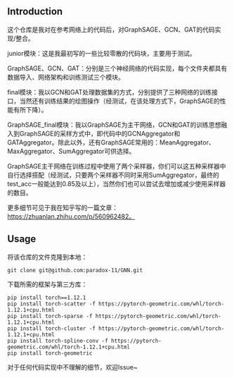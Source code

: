 ## Introduction

这个仓库是我对在参考网络上的代码后，对GraphSAGE、GCN、GAT的代码实现/整合。

junior模块：这是我最初写的一些比较零散的代码块，主要用于测试。

GraphSAGE、GCN、GAT：分别是三个神经网络的代码实现，每个文件夹都具有数据导入、网络架构和训练测试三个模块。

final模块：我以GCN和GAT处理数据集的方式，分别提供了三种网络的训练接口，当然还有训练结果的绘图操作（经测试，在该处理方式下，GraphSAGE的性能有所下降）。

GraphSAGE_final模块：我以GraphSAGE为主干网络，GCN和GAT的训练思想融入到GraphSAGE的采样方式中，即代码中的GCNAggregator和GATAggregator。除此以外，还有GraphSAGE常用的：MeanAggregator、MaxAggregator、SumAggregator可供选择。

GraphSAGE主干网络在训练过程中使用了两个采样器，你们可以这五种采样器中自行选择搭配（经测试，只要两个采样器不同时采用SumAggregator，最终的test_acc一般能达到0.85及以上），当然你们也可以尝试去增加或减少使用采样器的数目。

更多细节可见于我在知乎写的一篇文章：https://zhuanlan.zhihu.com/p/560962482。

## Usage

将该仓库的文件克隆到本地：

```
git clone git@github.com:paradox-11/GNN.git
```

下载所需的框架与第三方库：

```
pip install torch==1.12.1
pip install torch-scatter -f https://pytorch-geometric.com/whl/torch-1.12.1+cpu.html
pip install torch-sparse -f https://pytorch-geometric.com/whl/torch-1.12.1+cpu.html
pip install torch-cluster -f https://pytorch-geometric.com/whl/torch-1.12.1+cpu.html
pip install torch-spline-conv -f https://pytorch-geometric.com/whl/torch-1.12.1+cpu.html
pip install torch-geometric
```

对于任何代码实现中不理解的细节，欢迎Issue~

